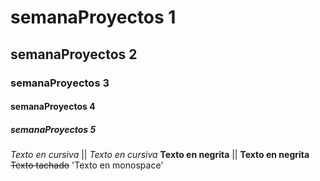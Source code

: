 # semanaProyectos 1
## semanaProyectos 2
### semanaProyectos 3
#### semanaProyectos 4
##### semanaProyectos 5

*Texto en cursiva* || _Texto en cursiva_
**Texto en negrita** || __Texto en negrita__
~~Texto tachado~~
'Texto en monospace'